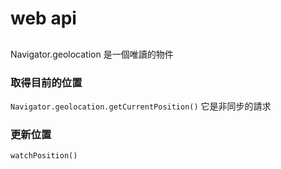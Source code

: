 # web api

## 
Navigator.geolocation 是一個唯讀的物件

### 取得目前的位置
`Navigator.geolocation.getCurrentPosition()`
它是非同步的請求


### 更新位置
`watchPosition()`


